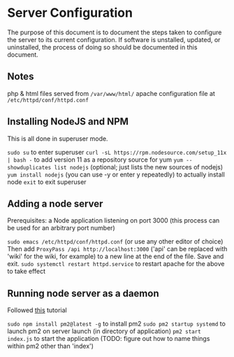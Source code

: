 # Server Configuration

The purpose of this document is to document the steps taken to configure the server to its current configuration. If software is unstalled, updated, or uninstalled, the process of doing so should be documented in this document.

## Notes

php & html files served from `/var/www/html/`
apache configuration file at `/etc/httpd/conf/httpd.conf`

## Installing NodeJS and NPM

This is all done in superuser mode.

`sudo su` to enter superuser
`curl -sL https://rpm.nodesource.com/setup_11x | bash -` to add version 11 as a repository source for yum
`yum --showduplicates list nodejs` (optional; just lists the new sources of nodejs)
`yum install nodejs` (you can use -y or enter y repeatedly) to actually install node
`exit` to exit superuser

## Adding a node server

Prerequisites: a Node application listening on port 3000 (this process can be used for an arbitrary port number)

`sudo emacs /etc/httpd/conf/httpd.conf` (or use any other editor of choice)
Then add `ProxyPass /api http://localhost:3000` ('api' can be replaced with 'wiki' for the wiki, for example) to a new line at the end of the file. Save and exit.
`sudo systemctl restart httpd.service` to restart apache for the above to take effect

## Running node server as a daemon

Followed [this](https://www.digitalocean.com/community/tutorials/how-to-set-up-a-node-js-application-for-production-on-centos-7#install-pm2) tutorial

`sudo npm install pm2@latest -g` to install pm2
`sudo pm2 startup systemd` to launch pm2 on server launch
(in directory of application) `pm2 start index.js` to start the application (TODO: figure out how to name things within pm2 other than 'index')
